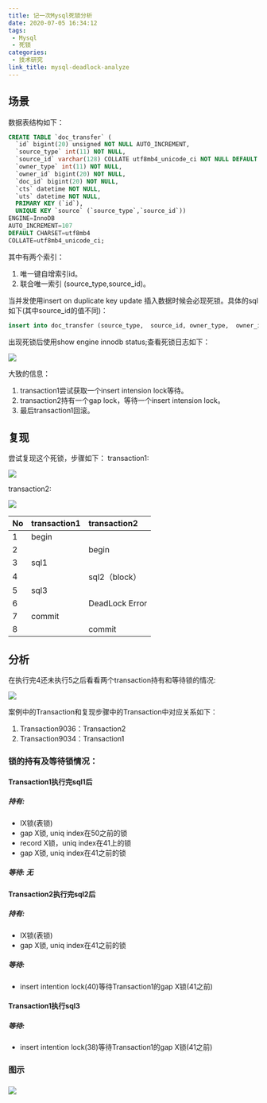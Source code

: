 ```yaml
---
title: 记一次Mysql死锁分析
date: 2020-07-05 16:34:12
tags:
 - Mysql
 - 死锁
categories:
 - 技术研究
link_title: mysql-deadlock-analyze 
---
```

## 场景

数据表结构如下：

```sql
CREATE TABLE `doc_transfer` (
  `id` bigint(20) unsigned NOT NULL AUTO_INCREMENT,
  `source_type` int(11) NOT NULL,
  `source_id` varchar(128) COLLATE utf8mb4_unicode_ci NOT NULL DEFAULT '',
  `owner_type` int(11) NOT NULL,
  `owner_id` bigint(20) NOT NULL,
  `doc_id` bigint(20) NOT NULL,
  `cts` datetime NOT NULL,
  `uts` datetime NOT NULL,
  PRIMARY KEY (`id`), 
  UNIQUE KEY `source` (`source_type`,`source_id`)) 
ENGINE=InnoDB 
AUTO_INCREMENT=107
DEFAULT CHARSET=utf8mb4 
COLLATE=utf8mb4_unicode_ci;
```
<!-- more -->
其中有两个索引：

1. 唯一键自增索引id。
2. 联合唯一索引 (source_type,source_id)。

当并发使用insert on duplicate key update 插入数据时候会必现死锁。具体的sql如下(其中source_id的值不同)：

```sql
insert into doc_transfer (source_type,  source_id, owner_type,  owner_id, doc_id, cts,  uts) values (0,  '38', 1,  1, 111, '2018-04-16 11:54:24.652',  '2018-04-16 11:54:24.652') ON DUPLICATE KEY UPDATE owner_type=1,owner_id=1, doc_id=111,uts='2018-04-16 11:54:24.652';
```

出现死锁后使用show engine innodb status;查看死锁日志如下：

![](https://stonerivers.oss-cn-beijing.aliyuncs.com/32TJN7YSQFPRBWWC3YFI.png)

大致的信息：

1. transaction1尝试获取一个insert intension lock等待。
2. transaction2持有一个gap lock，等待一个insert intension lock。
3. 最后transaction1回滚。

## 复现

尝试复现这个死锁，步骤如下：
transaction1: 

![](https://stonerivers.oss-cn-beijing.aliyuncs.com/WW72NHFAERJRWUPKG0OL.png)

transaction2: 

![](https://stonerivers.oss-cn-beijing.aliyuncs.com/WXTIYJOW8VQRSG2B9I8N.jpg)

| No   | transaction1 | transaction2   |
| :--- | :----------- | :------------- |
| 1    | begin        |                |
| 2    |              | begin          |
| 3    | sql1         |                |
| 4    |              | sql2（block）  |
| 5    | sql3         |                |
| 6    |              | DeadLock Error |
| 7    | commit       |                |
| 8    |              | commit         |

 ## 分析

在执行完4还未执行5之后看看两个transaction持有和等待锁的情况: 

![](https://stonerivers.oss-cn-beijing.aliyuncs.com/15VM2G5M3T49PYAIQU7A.png)

案例中的Transaction和复现步骤中的Transaction中对应关系如下：

1. Transaction9036：Transaction2
2. Transaction9034：Transaction1

### 锁的持有及等待锁情况：

#### **Transaction1**执行完sql1后

##### 持有:

- IX锁(表锁)
- gap X锁, uniq index在50之前的锁
- record X锁，uniq index在41上的锁
- gap X锁, uniq index在41之前的锁

##### 等待: 无

#### **Transaction2**执行完sql2后 

##### 持有:

- IX锁(表锁)
- gap X锁, uniq index在41之前的锁

##### 等待:

- insert intention lock(40)等待Transaction1的gap X锁(41之前)

#### **Transaction1**执行sql3 

##### 等待:

- insert intention lock(38)等待Transaction1的gap X锁(41之前)

### 图示

### ![](https://stonerivers.oss-cn-beijing.aliyuncs.com/XGVQF35M3C55JPBC2QAN.png)